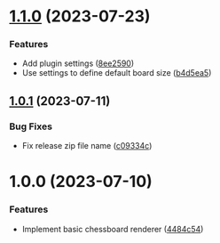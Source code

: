 # [1.1.0](https://github.com/r8/logseq-chess/compare/v1.0.1...v1.1.0) (2023-07-23)


### Features

* Add plugin settings ([8ee2590](https://github.com/r8/logseq-chess/commit/8ee25904faeee85d7545de27414b6ef6d0fde66b))
* Use settings to define default board size ([b4d5ea5](https://github.com/r8/logseq-chess/commit/b4d5ea534a6cb4de0d0be7b0e9e87eb7aaa9ca59))

## [1.0.1](https://github.com/r8/logseq-chess/compare/v1.0.0...v1.0.1) (2023-07-11)


### Bug Fixes

* Fix release zip file name ([c09334c](https://github.com/r8/logseq-chess/commit/c09334c2e11dc2c3e0d02c9653af68e382843f21))

# 1.0.0 (2023-07-10)


### Features

* Implement basic chessboard renderer ([4484c54](https://github.com/r8/logseq-chess/commit/4484c54cfccdb948ecf4e73f306e41af7f0b57e3))
